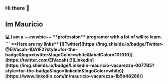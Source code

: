 ### Hi there 👋
## Im Mauricio 
<b/>
💻 I am a ~~newbie~~ **profession** programer with a lot of will to learn.
```
**Here are my links**
<b/>
[![Twitter](https://img.shields.io/badge/Twitter-@ElVacah-1DA1F2?style=for-the-badge&logo=twitter&logoColor=white&labelColor=101010)](https://twitter.com/ElVacah)
<b/>
[![Linkedin](https://img.shields.io/badge/LinkedIn-mauricio-vacarezza-0077B5?style=for-the-badge&logo=linkedin&logoColor=white)](https://www.linkedin.com/in/mauricio-vacarezza-1b5b48286/)

